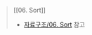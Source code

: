 > [[06. Sort]]
> - [자료구조/06. Sort](https://github.com/DOforTU/note-cs/blob/main/data%20structure/06.%20Sort.md) 참고

